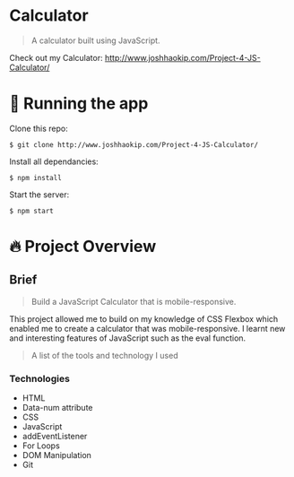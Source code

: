 # Calculator

> A calculator built using JavaScript.


Check out my Calculator: http://www.joshhaokip.com/Project-4-JS-Calculator/


# :running: Running the app

Clone this repo:

```
$ git clone http://www.joshhaokip.com/Project-4-JS-Calculator/
```

Install all dependancies:

```
$ npm install
```

Start the server:

```
$ npm start
```

# :fire: Project Overview

## Brief

> Build a JavaScript Calculator that is mobile-responsive. 

This project allowed me to build on my knowledge of CSS Flexbox which enabled me to create a calculator that was mobile-responsive. I learnt new and interesting features of JavaScript such as the eval function. 

> A list of the tools and technology I used

### Technologies

- HTML
- Data-num attribute
- CSS
- JavaScript
- addEventListener
- For Loops
- DOM Manipulation
- Git

